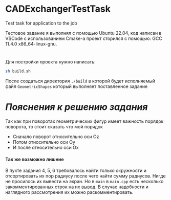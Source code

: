 # CADExchangerTestTask
Test task for application to the job

Тестовое задание я выполнял с помощью Ubuntu 22.04, код написан в VSCode с использованием Cmake-a проект сторился с помощью: GCC 11.4.0 x86_64-linux-gnu.
#
Для постройки проекта нужно написать:
```sh
sh build.sh
```
После создаться директория ```./build``` в которой будет 
исполняемый файл ```GeometricShapes``` который выполняет поставленное задание

# _Пояснения к решению задания_
Так как при поворотах геометрических фигур имеет важность порядок поворота, то стоит сказать что мой порядок
- Сначало поворот относительно оси Oz
- Потом относительно оси Oy
- И после относительно оси Ox
#### Так же возможно лишние
В пукте задания 4, 5, 6 требовалось найти только окружности и отсортировать их пор радиусу после чего найти сумму радиусов.
Нигде не просилось их вывести на экран. Но в ```main``` в ```main.cpp``` есть несколько закомментированных строк на их вывод.
В случае надобности и наглядного рассмотрения их можно раскомментировать.
